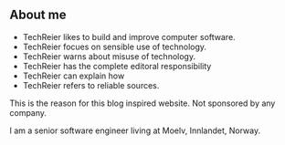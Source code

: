 ## About me

- TechReier likes to build and improve computer software.
- TechReier focues on sensible use of technology.
- TechReier warns about misuse of technology.
- TechReier has the complete editoral responsibility
- TechReier can explain how 
- TechReier refers to reliable sources.

This is the reason for this blog inspired website. Not sponsored by any company.

I am a senior software engineer living at Moelv, Innlandet, Norway.